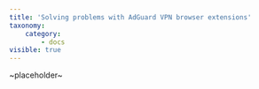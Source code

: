```yaml
---
title: 'Solving problems with AdGuard VPN browser extensions'
taxonomy:
    category:
        - docs
visible: true
---
```


~placeholder~